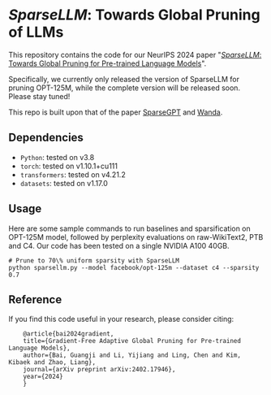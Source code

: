 # *SparseLLM*: Towards Global Pruning of LLMs

This repository contains the code for our NeurIPS 2024 paper "[*SparseLLM*: Towards Global Pruning for Pre-trained Language Models](https://arxiv.org/abs/2402.17946)".

Specifically, we currently only released the version of SparseLLM for pruning OPT-125M, while the complete version will be released soon. Please stay tuned! 

This repo is built upon that of the paper [SparseGPT](https://arxiv.org/abs/2301.00774) and [Wanda](https://arxiv.org/abs/2306.11695).

## Dependencies

* `Python`: tested on v3.8
* `torch`: tested on v1.10.1+cu111
* `transformers`: tested on v4.21.2
* `datasets`: tested on v1.17.0

## Usage

Here are some sample commands to run baselines and sparsification on OPT-125M model, followed by perplexity evaluations on raw-WikiText2, PTB and C4.
Our code has been tested on a single NVIDIA A100 40GB.

```
# Prune to 70\% uniform sparsity with SparseLLM
python sparsellm.py --model facebook/opt-125m --dataset c4 --sparsity 0.7
```

## Reference

If you find this code useful in your research, please consider citing:

        @article{bai2024gradient,
        title={Gradient-Free Adaptive Global Pruning for Pre-trained Language Models},
        author={Bai, Guangji and Li, Yijiang and Ling, Chen and Kim, Kibaek and Zhao, Liang},
        journal={arXiv preprint arXiv:2402.17946},
        year={2024}
        }
